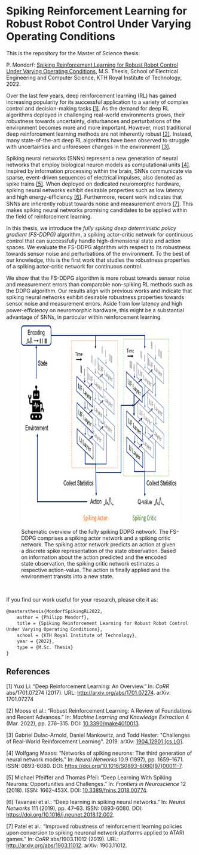 # Spiking Reinforcement Learning for Robust Robot Control Under Varying Operating Conditions

This is the repository for the Master of Science thesis: 

P. Mondorf: [Spiking Reinforcement Learning for Robust Robot Control Under Varying Operating Conditions](MSc_Thesis_PhilippMondorf.pdf), M.S. Thesis, School of Electrical Engineering and Computer Science, KTH Royal Institute of Technology, 2022. 

Over the last few years, deep reinforcement learning (RL) has gained increasing popularity for its successful application to a variety of complex control and decision-making tasks [[1]](#1). As the demand for deep RL algorithms deployed in challenging real-world environments grows, their robustness towards uncertainty, disturbances and perturbations of the environment becomes more and more important. However, most traditional deep reinforcement learning methods are not inherently robust [[2]](#2). Instead, many state-of-the-art deep RL algorithms have been observed to struggle with uncertainties and unforeseen changes in the environment [[3]](#3).

Spiking neural networks (SNNs) represent a new generation of neural networks that employ biological neuron models as computational units [[4]](#4). Inspired by information processing within the brain, SNNs communicate via sparse, event-driven sequences of electrical impulses, also denoted as spike trains [[5]](#5). When deployed on dedicated neuromorphic hardware, spiking neural networks exhibit desirable properties such as low latency and high energy-eﬀiciency [[6]](#6). Furthermore, recent work indicates that SNNs are inherently robust towards noise and measurement errors [[7]](#7). This makes spiking neural networks promising candidates to be applied within the field of reinforcement learning. 

In this thesis, we introduce the *fully spiking deep deterministic policy gradient (FS-DDPG)* algorithm, a spiking actor-critic network for continuous control that
can successfully handle high-dimensional state and action spaces. We evaluate the FS-DDPG algorithm with respect to its robustness towards sensor noise and perturbations of the environment. To the best of our knowledge, this is the first work that studies the robustness properties of a spiking actor-critic network for continuous control.

We show that the FS-DDPG algorithm is more robust towards sensor noise and measurement errors than comparable non-spiking RL methods such as the DDPG algorithm. Our results align with previous works and indicate that spiking neural networks exhibit desirable robustness properties towards sensor noise and measurement errors. Aside from low latency and high power-eﬀiciency on neuromorphic hardware, this might be a substantial advantage of SNNs, in particular within reinforcement learning.

<figure>
  <img
  src="ReadMeFiles/network_overview.png"
  alt="Schematic overview of the FS-DDPG network"
  width="729"
  height="538"
  class="center"
  >
  <figcaption>Schematic overview of the fully spiking DDPG network. The FS-DDPG comprises a spiking actor network and a spiking critic network. The spiking actor network predicts an action at given a discrete spike representation of the state observation. Based on information about the action predicted and the encoded state observation, the spiking critic network estimates a respective action-value. The action is finally applied and the environment transits into a new state.</figcaption>
</figure>

<br>

If you find our work useful for your research, please cite it as: 

```
@mastersthesis{MondorfSpikingRL2022,
    author = {Philipp Mondorf},
    title = {Spiking Reinforcement Learning for Robust Robot Control Under Varying Operating Conditions}, 
    school = {KTH Royal Institute of Technology},
    year = {2022}, 
    type = {M.Sc. Thesis}
}
```

## References
<a id="1">[1]</a>  Yuxi Li: “Deep Reinforcement Learning: An Overview.” In: *CoRR* abs/1701.07274 (2017). URL: http://arxiv.org/abs/1701.07274. arXiv: 1701.07274

<a id="2">[2]</a>  Mooss et al.: “Robust Reinforcement Learning: A Review of Foundations and Recent Advances.” In: *Machine Learning and Knowledge Extraction* 4 (Mar. 2022), pp. 276–315. DOI: [10.3390/make4010013](https://www.mdpi.com/2504-4990/4/1/13).

<a id="3">[3]</a> Gabriel Dulac-Arnold, Daniel Mankowitz, and Todd Hester: "Challenges of Real-World Reinforcement Learning". 2019. arXiv: [1904.12901 [cs.LG]](https://arxiv.org/abs/1904.12901).

<a id="4">[4]</a> Wolfgang Maass: “Networks of spiking neurons: The third generation of neural network models.” In: *Neural Networks* 10.9 (1997), pp. 1659–1671. ISSN: 0893-6080. DOI: https://doi.org/10.1016/S0893-6080(97)00011-7.

<a id="5">[5]</a> Michael Pfeiffer and Thomas Pfeil: “Deep Learning With Spiking Neurons: Opportunities and Challenges.” In: *Frontiers in Neuroscience* 12 (2018). ISSN: 1662-453X. DOI: [10.3389/fnins.2018.00774](https://www.frontiersin.org/articles/10.3389/fnins.2018.00774/full).

<a id="6">[6]</a> Tavanaei et al.: “Deep learning in spiking neural networks.” In: *Neural Networks* 111 (2019), pp. 47–63. ISSN: 0893-6080. DOI: https://doi.org/10.1016/j.neunet.2018.12.002.

<a id="7">[7]</a> Patel et al.: “Improved robustness of reinforcement learning policies upon conversion to spiking neuronal network platforms applied to ATARI games.” In: *CoRR* abs/1903.11012 (2019). URL: http://arxiv.org/abs/1903.11012. arXiv: 1903.11012.